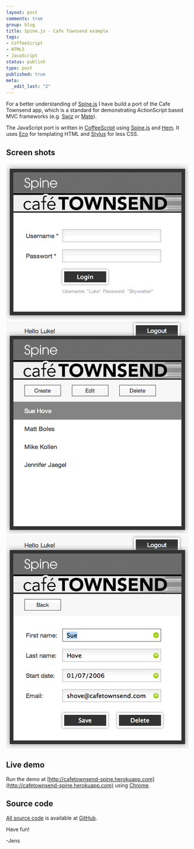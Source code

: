 ```yaml
---
layout: post
comments: true
group: blog
title: Spine.js - Cafe Townsend example
tags: 
- CoffeeScript
- HTML5
- JavaScript
status: publish
type: post
published: true
meta: 
  _edit_last: "2"
---
```

For a better understanding of [Spine.js](http://spinejs.com/) I have build a port of the Cafe Townsend app, which is a standard for demonstrating ActionScript based MVC frameworks (e.g. [Swiz](/blog/2010/04/25/swiz-cafe-townsend-example-incl-flexunit-tests/) or [Mate](/blog/2010/03/12/mate-cafe-townsend-example-updated-for-using-flex-4/)).

The JavaScript port is written in [CoffeeScript](http://coffeescript.org/) using [Spine.js](http://spinejs.com) and [Hem](https://github.com/maccman/hem). It uses [Eco](https://github.com/sstephenson/eco) for templating HTML and [Stylus](http://learnboost.github.com/stylus/) for less CSS.

<!--more-->

## Screen shots

[![Login](https://github.com/sectore/CafeTownsend-Spine/raw/master/wiki/cafetownsend-spine-login.png)](http://cafetownsend-spine.herokuapp.com)
[![Overview](https://github.com/sectore/CafeTownsend-Spine/raw/master/wiki/cafetownsend-spine-overview.png)](http://cafetownsend-spine.herokuapp.com)
[![Overview](https://github.com/sectore/CafeTownsend-Spine/raw/master/wiki/cafetownsend-spine-edit.png)](http://cafetownsend-spine.herokuapp.com)

## Live demo

Run the demo at [http://cafetownsend-spine.herokuapp.com](http://cafetownsend-spine.herokuapp.com) using [Chrome](https://www.google.com/chrome).

## Source code

[All source code](https://github.com/sectore/CafeTownsend-Spine) is available at [GitHub](https://github.com/sectore/CafeTownsend-Spine).

Have fun!

-Jens
